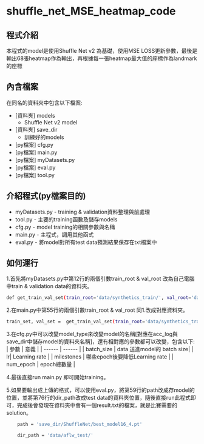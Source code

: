 # **shuffle_net_MSE_heatmap_code**

## 程式介紹
本程式的model是使用Shuffle Net v2 為基礎，使用MSE LOSS更新參數，最後是輸出68張heatmap作為輸出，再根據每一張heatmap最大值的座標作為landmark的座標
## 內含檔案
在同名的資料夾中包含以下檔案:
* [資料夾] models
  * Shuffle Net v2 model
* [資料夾] save_dir
  * 訓練好的models
* [py檔案] cfg.py
* [py檔案] main.py
* [py檔案] myDatasets.py
* [py檔案] eval.py
* [py檔案] tool.py

## 介紹程式(py檔案目的)
* myDatasets.py - training & validation資料整理與前處理
* tool.py - 主要的training函數及儲存models
* cfg.py - model training的相關參數與名稱
* main.py - 主程式，調用其他函式
* eval.py - 將model對所有test data預測結果保存在txt檔案中

## 如何運行
1.首先將myDatasets.py中第12行的兩個引數train_root & val_root 改為自己電腦中train & validation data的資料夾。
```sh
def get_train_val_set(train_root='data/synthetics_train/', val_root='data/aflw_val/'):
```
2.在main.py中第55行的兩個引數train_root & val_root 同1.改成對應資料夾。
```sh
train_set, val_set =  get_train_val_set(train_root='data/synthetics_train/', val_root='data/aflw_val/')
```
3.在cfg.py中可以改變model_type來改變model的名稱[對應在acc_log與save_dir中儲存model的資料夾名稱]，還有相對應的參數都可以改變，包含以下:
| 參數 | 意義 |
| ------ | ------ |
| batch_size | data 送進model的 batch size|
| lr| Learning rate |
| milestones | 哪些epoch後要降低Learning rate |
| num_epoch | epoch總數量 |

4.最後直接run main.py 即可開始training。

5.如果要輸出成上傳的格式，可以使用eval.py，將第59行的path改成存model的位置，並將第76行的dir_path改成test data的資料夾位置，隨後直接run此程式即可，完成後會發現在資料夾中會有一個result.txt的檔案，就是比賽需要的solution。
```sh
    path = 'save_dir/ShuffleNet/best_model16_4.pt'
```
```sh
    dir_path = 'data/aflw_test/'
```

